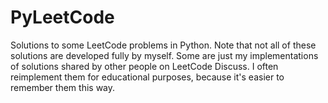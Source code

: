 # PyLeetCode
Solutions to some LeetCode problems in Python.
Note that not all of these solutions are developed fully by myself.
Some are just my implementations of solutions shared by other people on LeetCode Discuss.
I often reimplement them for educational purposes, because it's easier to remember them this way.
